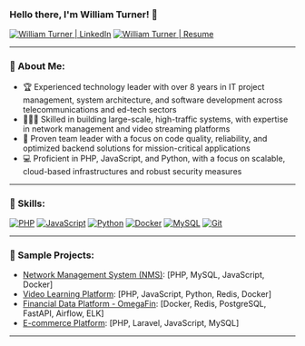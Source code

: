 ### Hello there, I'm William Turner! 👋

[![William Turner | LinkedIn](https://img.shields.io/badge/LinkedIn-0077B5?style=for-the-badge&logo=linkedin&logoColor=white)](https://www.linkedin.com/in/w-j-turner/)
[![William Turner | Resume](https://img.shields.io/badge/Resume-000000?style=for-the-badge&logo=resume&logoColor=white)]([https://your-resume-link.com](https://docs.google.com/document/d/1ermnnzkY6ur0uTPo0bDSRQkCjaT3W8SYfm5sy6Ob8h0/edit?usp=sharing))

---

### 🤝 About Me:

- 🏆 Experienced technology leader with over 8 years in IT project management, system architecture, and software development across telecommunications and ed-tech sectors
- 👨🏻‍💻 Skilled in building large-scale, high-traffic systems, with expertise in network management and video streaming platforms
- 🤝 Proven team leader with a focus on code quality, reliability, and optimized backend solutions for mission-critical applications
- 💻 Proficient in PHP, JavaScript, and Python, with a focus on scalable, cloud-based infrastructures and robust security measures

---

### 🔨 Skills:

[![PHP](https://img.shields.io/badge/PHP-777BB4?style=for-the-badge&logo=php&logoColor=white)](https://www.php.net/)
[![JavaScript](https://img.shields.io/badge/JavaScript-F7DF1E?style=for-the-badge&logo=javascript&logoColor=black)](https://developer.mozilla.org/en-US/docs/Web/JavaScript)
[![Python](https://img.shields.io/badge/Python-FFD43B?style=for-the-badge&logo=python&logoColor=darkgreen)](https://www.python.org/)
[![Docker](https://img.shields.io/badge/Docker-2CA5E0?style=for-the-badge&logo=docker&logoColor=white)](https://www.docker.com/)
[![MySQL](https://img.shields.io/badge/MySQL-4479A1?style=for-the-badge&logo=mysql&logoColor=white)](https://www.mysql.com/)
[![Git](https://img.shields.io/badge/Git-F05032?style=for-the-badge&logo=git&logoColor=white)](https://git-scm.com/)

---

### 🚀 Sample Projects:

- [Network Management System (NMS)](https://github.com/YourGitHub/NMS): [PHP, MySQL, JavaScript, Docker]
- [Video Learning Platform](https://github.com/YourGitHub/video-platform): [PHP, JavaScript, Python, Redis, Docker]
- [Financial Data Platform - OmegaFin](https://github.com/YourGitHub/OmegaFin): [Docker, Redis, PostgreSQL, FastAPI, Airflow, ELK]
- [E-commerce Platform](https://github.com/YourGitHub/e-commerce-platform): [PHP, Laravel, JavaScript, MySQL]

---

